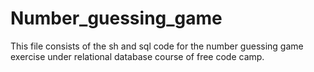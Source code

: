 # Number_guessing_game
This file consists of the sh and sql code for the number guessing game exercise under relational database course of free code camp.
